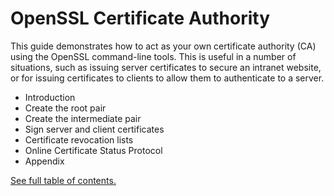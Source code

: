 
# OpenSSL Certificate Authority

This guide demonstrates how to act as your own certificate authority (CA) using the OpenSSL command-line tools. This is useful in a number of situations, such as issuing server certificates to secure an intranet website, or for issuing certificates to clients to allow them to authenticate to a server.

- Introduction
- Create the root pair
- Create the intermediate pair
- Sign server and client certificates
- Certificate revocation lists
- Online Certificate Status Protocol
- Appendix

[See full table of contents.](guides/index.md)

